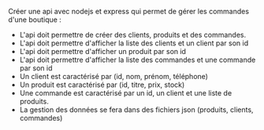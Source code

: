 Créer une api avec nodejs et express qui permet de gérer les commandes d'une boutique :

- L'api doit permettre de créer des clients, produits et des commandes.
- L'api doit permettre d'afficher la liste des clients et un client par son id
- L'api doit permettre d'afficher un produit par son id
- L'api doit permettre d'afficher la liste des commandes et une commande par son id
- Un client est caractérisé par (id, nom, prénom, téléphone)
- Un produit est caractérisé par (id, titre, prix, stock)
- Une commande est caractérisé par un id, un client et une liste de produits.
- La gestion des données se fera dans des fichiers json (produits, clients, commandes)
